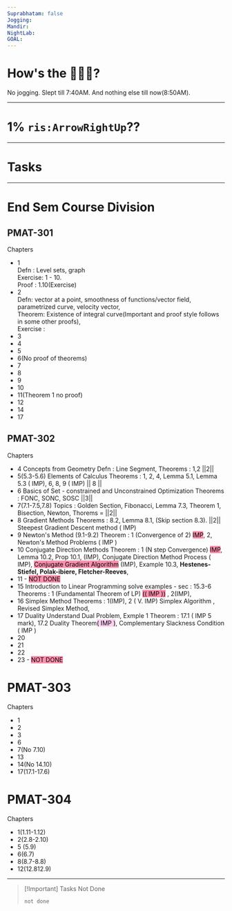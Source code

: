 ```yaml
---
Suprabhatam: false
Jogging: 
Mandir: 
NightLab: 
GOAL:
---
```


# How's the 🌄🌅🌇?

No jogging. Slept till 7:40AM. And nothing else till now(8:50AM).

---

# 1% `ris:ArrowRightUp`??

---

# Tasks

---

# End Sem Course Division

## PMAT-301

Chapters
- 1  
  Defn : Level sets, graph  
  Exercise: 1 - 10.  
  Proof : 1.10(Exercise)
- 2  
  Defn: vector at a point, smoothness of functions/vector field, parametrized curve, velocity vector,  
  Theorem: Existence of integral curve(Important and proof style follows in some other proofs),  
  Exercise :
- 3
- 4
- 5
- 6(No proof of theorems)
- 7
- 8
- 9
- 10
- 11(Theorem 1 no proof)
- 12
- 14
- 17

## PMAT-302

Chapters
- 4 Concepts from Geometry
  Defn : Line Segment, 
  Theorems : 1,2 ||2||
- 5(5.3-5.6) Elements of Calculus
  Theorems : 1, 2, 4, Lemma 5.1, Lemma 5.3 ( IMP), 6, 8, 9 ( IMP) || 8 ||
- 6 Basics of Set - constrained and Unconstrained Optimization
  Theorems : FONC, SONC, SOSC ||3|| 
- 7(7.1-7.5,7.8)
  Topics : Golden Section, Fibonacci, Lemma 7.3, Theorem 1, Bisection, Newton, Thorems = ||2||
- 8 Gradient Methods
  Theorems : 8.2, Lemma 8.1, (Skip section 8.3).  ||2||
  Steepest Gradient Descent method ( IMP)
- 9 Newton's Method (9.1-9.2)
  Theorem : 1 (Convergence of 2) <mark style="background: #FF5582A6;">IMP</mark>, 2, 
  Newton's Method Problems ( IMP )
- 10 Conjugate Direction Methods
  Theorem : 1 (N step Convergence) <mark style="background: #FF5582A6;">IMP</mark>,  Lemma 10.2, Prop 10.1, (IMP), 
  Conjugate Direction Method Process ( IMP), <mark style="background: #FF5582A6;">Conjugate Gradient Algorithm</mark> (IMP), Example 10.3, **Hestenes-Stiefel, Polak-ibiere, Fletcher-Reeves**, 
- 11 - <mark style="background: #FF5582A6;">NOT DONE</mark>
- 15 Introduction to Linear Programming
  solve examples - sec : 15.3-6
  Theorems : 1 (Fundamental Theorem of LP) <mark style="background: #FF5582A6;">(( IMP ))</mark> , 2(IMP), 
- 16 Simplex Method
  Theorems : 1(IMP), 2 ( V. IMP)
  Simplex Algorithm , Revised Simplex Method, 
- 17 Duality
  Understand Dual Problem, Exmple 1
  Theorem : 17.1 ( IMP 5 mark), 17.2 Duality Theorem<mark style="background: #FFB8EBA6;">( IMP )</mark>, Complementary Slackness Condition ( IMP )
- 20
- 21
- 22
- 23 - <mark style="background: #FF5582A6;">NOT DONE</mark>

# PMAT-303

Chapters
- 1
- 2
- 3
- 6
- 7(No 7.10)
- 13
- 14(No 14.10)
- 17(17.1-17.6)

# PMAT-304

Chapters
- 1(1.11-1.12)
- 2(2.8-2.10)
- 5 (5.9)
- 6(6.7)
- 8(8.7-8.8)
- 12(12.812.9)

---

> [!Important] Tasks Not Done
>
>```tasks
>not done
